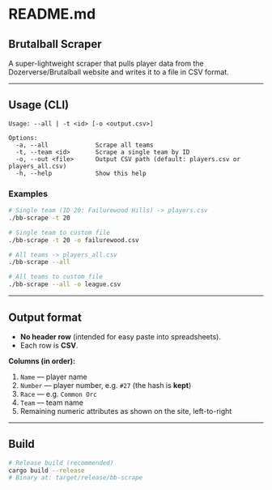 # README.md

## Brutalball Scraper

A super-lightweight scraper that pulls player data from the Dozerverse/Brutalball website and writes it to a file in CSV format.

---

## Usage (CLI)

```
Usage: --all | -t <id> [-o <output.csv>]

Options:
  -a, --all             Scrape all teams
  -t, --team <id>       Scrape a single team by ID
  -o, --out <file>      Output CSV path (default: players.csv or players_all.csv)
  -h, --help            Show this help
```

### Examples

```bash
# Single team (ID 20: Failurewood Hills) -> players.csv
./bb-scrape -t 20

# Single team to custom file
./bb-scrape -t 20 -o failurewood.csv

# All teams -> players_all.csv
./bb-scrape --all

# All teams to custom file
./bb-scrape --all -o league.csv
```

---

## Output format

* **No header row** (intended for easy paste into spreadsheets).
* Each row is **CSV**.

**Columns (in order):**

1. `Name` — player name
2. `Number` — player number, e.g. `#27` (the hash is **kept**)
3. `Race` — e.g. `Common Orc`
4. `Team` — team name
5. Remaining numeric attributes as shown on the site, left-to-right

---

## Build

```bash
# Release build (recommended)
cargo build --release
# Binary at: target/release/bb-scrape
```
